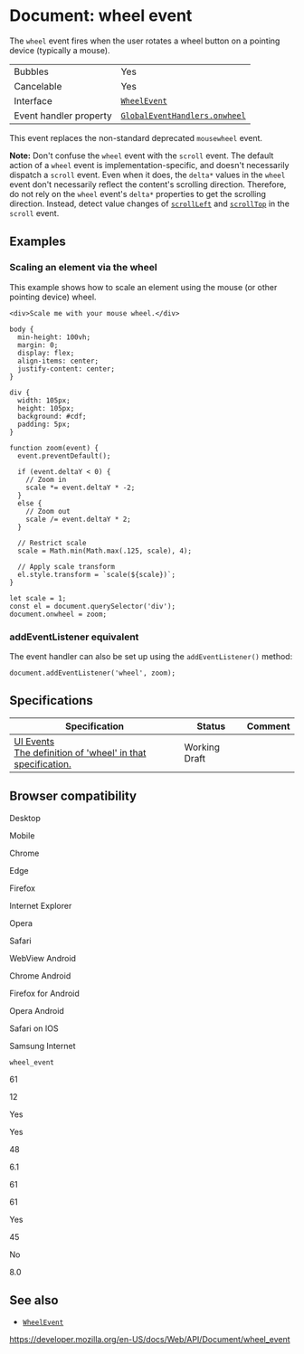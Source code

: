 # Document: wheel event

The `wheel` event fires when the user rotates a wheel button on a pointing device (typically a mouse).

<table><tbody><tr class="odd"><td>Bubbles</td><td>Yes</td></tr><tr class="even"><td>Cancelable</td><td>Yes</td></tr><tr class="odd"><td>Interface</td><td><a href="../wheelevent"><code>WheelEvent</code></a></td></tr><tr class="even"><td>Event handler property</td><td><a href="../globaleventhandlers/onwheel"><code>GlobalEventHandlers.onwheel</code></a></td></tr></tbody></table>

This event replaces the non-standard deprecated `mousewheel` event.

**Note:** Don't confuse the `wheel` event with the `scroll` event. The default action of a `wheel` event is implementation-specific, and doesn't necessarily dispatch a `scroll` event. Even when it does, the `delta*` values in the `wheel` event don't necessarily reflect the content's scrolling direction. Therefore, do not rely on the `wheel` event's `delta*` properties to get the scrolling direction. Instead, detect value changes of [`scrollLeft`](../element/scrollleft) and [`scrollTop`](../element/scrolltop) in the `scroll` event.

## Examples

### Scaling an element via the wheel

This example shows how to scale an element using the mouse (or other pointing device) wheel.

    <div>Scale me with your mouse wheel.</div>

    body {
      min-height: 100vh;
      margin: 0;
      display: flex;
      align-items: center;
      justify-content: center;
    }

    div {
      width: 105px;
      height: 105px;
      background: #cdf;
      padding: 5px;
    }

    function zoom(event) {
      event.preventDefault();

      if (event.deltaY < 0) {
        // Zoom in
        scale *= event.deltaY * -2;
      }
      else {
        // Zoom out
        scale /= event.deltaY * 2;
      }

      // Restrict scale
      scale = Math.min(Math.max(.125, scale), 4);

      // Apply scale transform
      el.style.transform = `scale(${scale})`;
    }

    let scale = 1;
    const el = document.querySelector('div');
    document.onwheel = zoom;

### addEventListener equivalent

The event handler can also be set up using the `addEventListener()` method:

    document.addEventListener('wheel', zoom);

## Specifications

<table><thead><tr class="header"><th>Specification</th><th>Status</th><th>Comment</th></tr></thead><tbody><tr class="odd"><td><a href="https://w3c.github.io/uievents/#event-type-wheel">UI Events<br />
<span class="small">The definition of 'wheel' in that specification.</span></a></td><td><span class="spec-wd">Working Draft</span></td><td></td></tr></tbody></table>

## Browser compatibility

Desktop

Mobile

Chrome

Edge

Firefox

Internet Explorer

Opera

Safari

WebView Android

Chrome Android

Firefox for Android

Opera Android

Safari on IOS

Samsung Internet

`wheel_event`

61

12

Yes

Yes

48

6.1

61

61

Yes

45

No

8.0

## See also

- [`WheelEvent`](../wheelevent)

<a href="https://developer.mozilla.org/en-US/docs/Web/API/Document/wheel_event" class="_attribution-link">https://developer.mozilla.org/en-US/docs/Web/API/Document/wheel_event</a>
